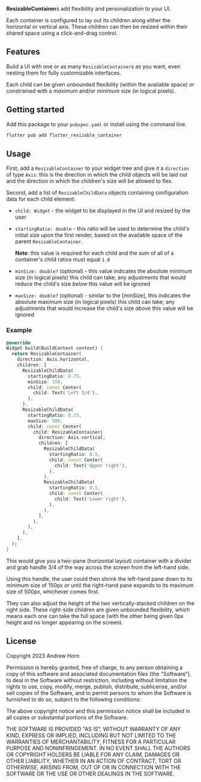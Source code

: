 **ResizableContainer**s add flexibility and personalization to your UI.

Each container is configured to lay out its children along either the horizontal or vertical axis. These children can then be resized within their shared space using a click-and-drag control.

## Features

Build a UI with one or as many `ResizableContainer`s as you want, even nesting them for fully customizable interfaces.

Each child can be given unbounded flexibility (within the available space) _or_ constrained with a _maximum_ and/or _minimum_ size (in logical pixels).

## Getting started

Add this package to your `pubspec.yaml` or install using the command line.

```dart
flutter pub add flutter_resizable_container
```

## Usage

First, add a `ResizableContainer` to your widget tree and give it a `direction` of type `Axis`: this is the direction in which the child objects will be laid out and the direction in which the children's size will be allowed to flex.

Second, add a list of `ResizableChildData` objects containing configuration data for each child element:

  * `child: Widget` - the widget to be displayed in the UI and resized by the user
  * `startingRatio: double` - this ratio will be used to determine the child's initial size upon the first render, based on the available space of the parent `ResizableContainer`. 
    
    **Note**: this value is required for each child and the sum of all of a container's child ratios must equal `1.0`

  * `minSize: double?` (optional) - this value indicates the absolute minimum size (in logical pixels) this child can take; any adjustments that would reduce the child's size _below_ this value will be ignored
  * `maxSize: double?` (optional) - similar to the [minSize], this indicates the absolute maximum size (in logical pixels) this child can take; any adjustments that would increase the child's size _above_ this value will be ignored

### Example

```dart
@override
Widget build(BuildContext context) {
  return ResizableContainer(
    direction: Axis.horizontal,
    children: [
      ResizableChildData(
        startingRatio: 0.75,
        minSize: 150,
        child: const Center(
          child: Text('Left 3/4'),
        ),
      ),
      ResizableChildData(
        startingRatio: 0.25,
        maxSize: 500,
        child: const Center(
          child: ResizableContainer(
            direction: Axis.vertical,
            children: [
              ResizableChildData(
                startingRatio: 0.5,
                child: const Center(
                  child: Text('Upper right'),
                ),
              ),
              ResizableChildData(
                startingRatio: 0.5,
                child: const Center(
                  child: Text('Lower right'),
                ),
              ),
            ],
          ),
        ),
      ),
    ],
  );
}
```

This would give you a two-pane (horizontal layout) container with a divider and grab handle 3/4 of the way across the screen from the left-hand side.

Using this handle, the user could then shrink the left-hand pane down to its minimum size of 150px _or_ until the right-hand pane expands to its maximum size of 500px, whichever comes first. 

They can also adjust the height of the two vertically-stacked children on the right side. These right-side children are given unbounded flexibility, which means each one can take the full space (with the other being given 0px height and no longer appearing on the screen).

## License

Copyright 2023 Andrew Horn

Permission is hereby granted, free of charge, to any person obtaining a copy of this software and associated documentation files (the "Software"), to deal in the Software without restriction, including without limitation the rights to use, copy, modify, merge, publish, distribute, sublicense, and/or sell copies of the Software, and to permit persons to whom the Software is furnished to do so, subject to the following conditions:

The above copyright notice and this permission notice shall be included in all copies or substantial portions of the Software.

THE SOFTWARE IS PROVIDED "AS IS", WITHOUT WARRANTY OF ANY KIND, EXPRESS OR IMPLIED, INCLUDING BUT NOT LIMITED TO THE WARRANTIES OF MERCHANTABILITY, FITNESS FOR A PARTICULAR PURPOSE AND NONINFRINGEMENT. IN NO EVENT SHALL THE AUTHORS OR COPYRIGHT HOLDERS BE LIABLE FOR ANY CLAIM, DAMAGES OR OTHER LIABILITY, WHETHER IN AN ACTION OF CONTRACT, TORT OR OTHERWISE, ARISING FROM, OUT OF OR IN CONNECTION WITH THE SOFTWARE OR THE USE OR OTHER DEALINGS IN THE SOFTWARE.
